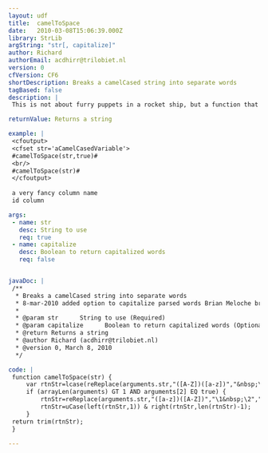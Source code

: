 ```yaml
---
layout: udf
title:  camelToSpace
date:   2010-03-08T15:06:39.000Z
library: StrLib
argString: "str[, capitalize]"
author: Richard
authorEmail: acdhirr@trilobiet.nl
version: 0
cfVersion: CF6
shortDescription: Breaks a camelCased string into separate words
tagBased: false
description: |
 This is not about furry puppets in a rocket ship, but a function that takes a camel cased string and returns it lower-cased with spaces between the words. Comes in handy if you want to generate human readable captions from (camel cased) table column names.

returnValue: Returns a string

example: |
 <cfoutput>
 <cfset str='aCamelCasedVariable'>
 #camelToSpace(str,true)#
 <br/>
 #camelToSpace(str)#
 </cfoutput>
 
 a very fancy column name 
 id column

args:
 - name: str
   desc: String to use
   req: true
 - name: capitalize
   desc: Boolean to return capitalized words
   req: false


javaDoc: |
 /**
  * Breaks a camelCased string into separate words
  * 8-mar-2010 added option to capitalize parsed words Brian Meloche brianmeloche@gmail.com
  * 
  * @param str      String to use (Required)
  * @param capitalize      Boolean to return capitalized words (Optional)
  * @return Returns a string 
  * @author Richard (acdhirr@trilobiet.nl) 
  * @version 0, March 8, 2010 
  */

code: |
 function camelToSpace(str) {
     var rtnStr=lcase(reReplace(arguments.str,"([A-Z])([a-z])","&nbsp;\1\2","ALL"));
     if (arrayLen(arguments) GT 1 AND arguments[2] EQ true) {
         rtnStr=reReplace(arguments.str,"([a-z])([A-Z])","\1&nbsp;\2","ALL");
         rtnStr=uCase(left(rtnStr,1)) & right(rtnStr,len(rtnStr)-1);
     }
 return trim(rtnStr);
 }

---
```


